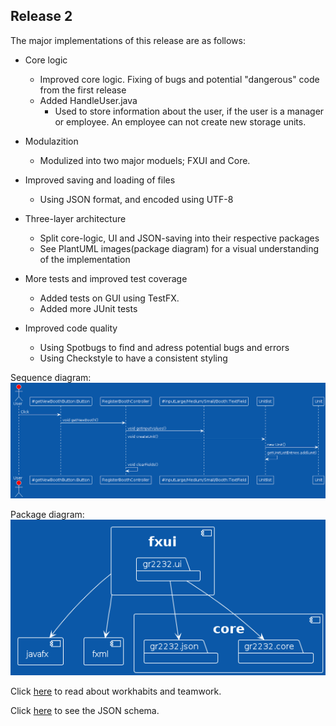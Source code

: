 ## Release 2

The major implementations of this release are as follows:
- Core logic
    - Improved core logic. Fixing of bugs and potential "dangerous" code from the first release
    - Added HandleUser.java
        - Used to store information about the user, if the user is a manager or employee. An employee can not create new storage units. 

- Modulazition 
    - Modulized into two major moduels; FXUI and Core. 

- Improved saving and loading of files
    - Using JSON format, and encoded using UTF-8

- Three-layer architecture 
    - Split core-logic, UI and JSON-saving into their respective packages
    - See PlantUML images(package diagram) for a visual understanding of the implementation


- More tests and improved test coverage
    - Added tests on GUI using TestFX. 
    - Added more JUnit tests

- Improved code quality 
    - Using Spotbugs to find and adress potential bugs and errors
    - Using Checkstyle to have a consistent styling

Sequence diagram:
![Sequence diagram](./SequenceDiagram.png)

Package diagram:
![Package diagram](./packageDiagram.png)


Click [here](./workhabits.md) to read about workhabits and teamwork.

Click [here](../../config/jsonSchema/unit.schema.json) to see the JSON schema.